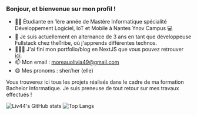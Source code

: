 ### Bonjour, et bienvenue sur mon profil !

- 🧑‍🎓 Étudiante en 1ère année de Mastère Informatique spécialité Développement Logiciel, IoT et Mobile à Nantes Ynov Campus 💻
- 🎉 Je suis actuellement en alternance de 3 ans en tant que développeuse Fullstack chez theTribe, où j'apprends différentes technos.
- 🧑🏼‍💻 J'ai fini mon portfolio/blog en NextJS que vous pouvez retrouver [ici](https://olivia-moreau.vercel.app/).
- 📫 Mon email : moreauolivia49@gmail.com
- 😄 Mes pronoms : sher/her (elle)

Vous trouverez ici tous les projets réalisés dans le cadre de ma formation Bachelor Informatique. Je suis preneuse de tout retour sur mes travaux effectués !

![Liv44's GitHub stats](https://github-readme-stats.vercel.app/api?username=liv44&show_icons=true&theme=react)
![Top Langs](https://github-readme-stats.vercel.app/api/top-langs/?username=liv44&layout=compact&theme=react)

